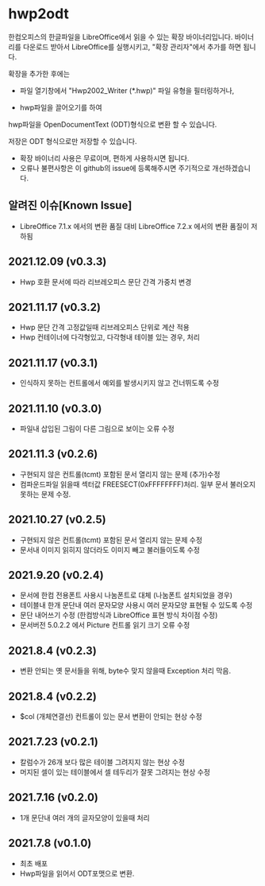 # hwp2odt

한컴오피스의 한글파일을 LibreOffice에서 읽을 수 있는 확장 바이너리입니다.
바이너리를 다운로드 받아서 LibreOffice를 실행시키고, "확장 관리자"에서 추가를 하면 됩니다.

확장을 추가한 후에는 

- 파일 열기창에서 "Hwp2002_Writer (*.hwp)" 파일 유형을 필터링하거나, 

- hwp파일을 끌어오기를 하여

hwp파일을  OpenDocumentText (ODT)형식으로 변환 할 수 있습니다.

저장은 ODT 형식으로만 저장할 수 있습니다.

* 확장 바이너리 사용은 무료이며, 편하게 사용하시면 됩니다. 
* 오류나 불편사항은 이 github의 issue에 등록해주시면 주기적으로 개선하겠습니다.

## 알려진 이슈[Known Issue]
* LibreOffice 7.1.x 에서의 변환 품질 대비 LibreOffice 7.2.x 에서의 변환 품질이 저하됨


## 2021.12.09 (v0.3.3)
* Hwp 호환 문서에 따라 리브레오피스 문단 간격 가중치 변경

## 2021.11.17 (v0.3.2)
* Hwp 문단 간격 고정값일때 리브레오피스 단위로 계산 적용
* Hwp 컨테이너에 다각형있고, 다각형내 테이블 있는 경우, 처리 

## 2021.11.17 (v0.3.1)
* 인식하지 못하는 컨트롤에서 예외를 발생시키지 않고 건너뛰도록 수정

## 2021.11.10 (v0.3.0)
* 파일내 삽입된 그림이 다른 그림으로 보이는 오류 수정

## 2021.11.3 (v0.2.6)
* 구현되지 않은 컨트롤(tcmt) 포함된 문서 열리지 않는 문제 (추가)수정 
* 컴파운드파일 읽을때 섹터값 FREESECT(0xFFFFFFFF)처리. 일부 문서 불러오지 못하는 문제 수정.

## 2021.10.27 (v0.2.5)
* 구현되지 않은 컨트롤(tcmt) 포함된 문서 열리지 않는 문제 수정
* 문서내 이미지 읽히지 않더라도 이미지 빼고 불러들이도록 수정

## 2021.9.20 (v0.2.4)
* 문서에 한컴 전용폰트 사용시 나눔폰트로 대체 (나눔폰트 설치되었을 경우)
* 테이블내 한개 문단내 여러 문자모양 사용시  여러 문자모양 표현될 수 있도록 수정
* 문단 내어쓰기 수정 (한컴방식과 LibreOffice 표현 방식 차이점 수정)
* 문서버전 5.0.2.2 에서 Picture 컨트롤 읽기 크기 오류 수정

## 2021.8.4 (v0.2.3)
* 변환 안되는 옛 문서들을 위해, byte수 맞지 않을때 Exception 처리 막음.
 
## 2021.8.4 (v0.2.2)
* $col (개체연결선) 컨트롤이 있는 문서 변환이 안되는 현상 수정

## 2021.7.23 (v0.2.1)
* 칼럼수가 26개 보다 많은 테이블 그려지지 않는 현상 수정
* 머지된 셀이 있는 테이블에서 셀 테두리가 잘못 그려지는 현상 수정

## 2021.7.16 (v0.2.0)
* 1개 문단내 여러 개의 글자모양이 있을때 처리

## 2021.7.8 (v0.1.0)
* 최초 배포
* Hwp파일을 읽어서 ODT포맷으로 변환.
